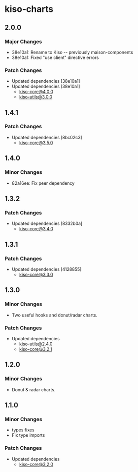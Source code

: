 # kiso-charts

## 2.0.0

### Major Changes

- 38e10a1: Rename to Kiso -- previously maison-components
- 38e10a1: Fixed "use client" directive errors

### Patch Changes

- Updated dependencies [38e10a1]
- Updated dependencies [38e10a1]
  - kiso-core@4.0.0
  - kiso-utils@3.0.0

## 1.4.1

### Patch Changes

- Updated dependencies [8bc02c3]
  - kiso-core@3.5.0

## 1.4.0

### Minor Changes

- 82a16ee: Fix peer dependency

## 1.3.2

### Patch Changes

- Updated dependencies [8332b0a]
  - kiso-core@3.4.0

## 1.3.1

### Patch Changes

- Updated dependencies [4128855]
  - kiso-core@3.3.0

## 1.3.0

### Minor Changes

- Two useful hooks and donut/radar charts.

### Patch Changes

- Updated dependencies
  - kiso-utils@2.4.0
  - kiso-core@3.2.1

## 1.2.0

### Minor Changes

- Donut & radar charts.

## 1.1.0

### Minor Changes

- types fixes
- Fix type imports

### Patch Changes

- Updated dependencies
  - kiso-core@3.2.0

